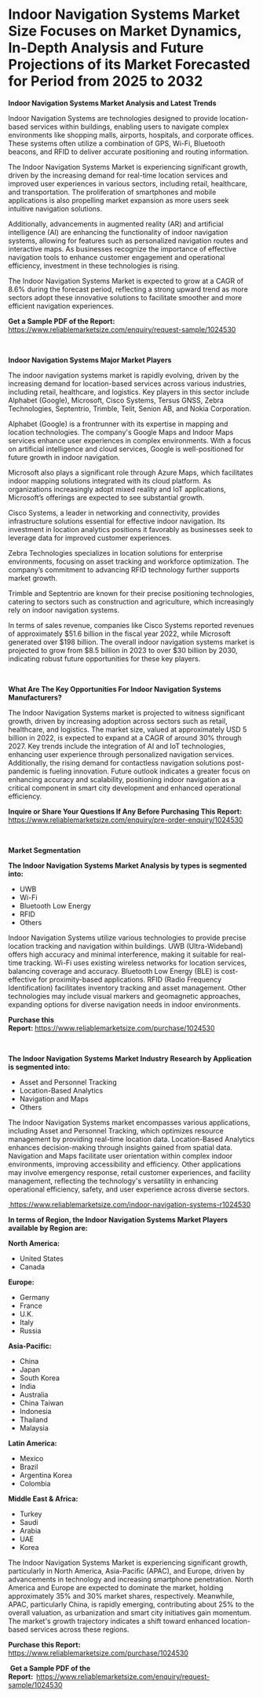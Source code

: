 <p><h1>Indoor Navigation Systems Market Size Focuses on Market Dynamics, In-Depth Analysis and Future Projections of its Market Forecasted for Period from 2025 to 2032</h1></p><p><strong>Indoor Navigation Systems Market Analysis and Latest Trends</strong></p>
<p><p>Indoor Navigation Systems are technologies designed to provide location-based services within buildings, enabling users to navigate complex environments like shopping malls, airports, hospitals, and corporate offices. These systems often utilize a combination of GPS, Wi-Fi, Bluetooth beacons, and RFID to deliver accurate positioning and routing information.</p><p>The Indoor Navigation Systems Market is experiencing significant growth, driven by the increasing demand for real-time location services and improved user experiences in various sectors, including retail, healthcare, and transportation. The proliferation of smartphones and mobile applications is also propelling market expansion as more users seek intuitive navigation solutions.</p><p>Additionally, advancements in augmented reality (AR) and artificial intelligence (AI) are enhancing the functionality of indoor navigation systems, allowing for features such as personalized navigation routes and interactive maps. As businesses recognize the importance of effective navigation tools to enhance customer engagement and operational efficiency, investment in these technologies is rising.</p><p>The Indoor Navigation Systems Market is expected to grow at a CAGR of 8.6% during the forecast period, reflecting a strong upward trend as more sectors adopt these innovative solutions to facilitate smoother and more efficient navigation experiences.</p></p>
<p><strong>Get a Sample PDF of the Report:&nbsp;</strong> <a href="https://www.reliablemarketsize.com/enquiry/request-sample/1024530?utm_campaign=2626&utm_medium=2&utm_source=Github&utm_content=ia&utm_term=17042025&utm_id=indoor-navigation-systems">https://www.reliablemarketsize.com/enquiry/request-sample/1024530</a></p>
<p>&nbsp;</p>
<p><strong>Indoor Navigation Systems Major Market Players</strong></p>
<p><p>The indoor navigation systems market is rapidly evolving, driven by the increasing demand for location-based services across various industries, including retail, healthcare, and logistics. Key players in this sector include Alphabet (Google), Microsoft, Cisco Systems, Tersus GNSS, Zebra Technologies, Septentrio, Trimble, Telit, Senion AB, and Nokia Corporation.</p><p>Alphabet (Google) is a frontrunner with its expertise in mapping and location technologies. The company's Google Maps and Indoor Maps services enhance user experiences in complex environments. With a focus on artificial intelligence and cloud services, Google is well-positioned for future growth in indoor navigation.</p><p>Microsoft also plays a significant role through Azure Maps, which facilitates indoor mapping solutions integrated with its cloud platform. As organizations increasingly adopt mixed reality and IoT applications, Microsoft’s offerings are expected to see substantial growth.</p><p>Cisco Systems, a leader in networking and connectivity, provides infrastructure solutions essential for effective indoor navigation. Its investment in location analytics positions it favorably as businesses seek to leverage data for improved customer experiences.</p><p>Zebra Technologies specializes in location solutions for enterprise environments, focusing on asset tracking and workforce optimization. The company’s commitment to advancing RFID technology further supports market growth.</p><p>Trimble and Septentrio are known for their precise positioning technologies, catering to sectors such as construction and agriculture, which increasingly rely on indoor navigation systems.</p><p>In terms of sales revenue, companies like Cisco Systems reported revenues of approximately $51.6 billion in the fiscal year 2022, while Microsoft generated over $198 billion. The overall indoor navigation systems market is projected to grow from $8.5 billion in 2023 to over $30 billion by 2030, indicating robust future opportunities for these key players.</p></p>
<p>&nbsp;</p>
<p><strong>What Are The Key Opportunities For Indoor Navigation Systems Manufacturers?</strong></p>
<p><p>The Indoor Navigation Systems market is projected to witness significant growth, driven by increasing adoption across sectors such as retail, healthcare, and logistics. The market size, valued at approximately USD 5 billion in 2022, is expected to expand at a CAGR of around 30% through 2027. Key trends include the integration of AI and IoT technologies, enhancing user experience through personalized navigation services. Additionally, the rising demand for contactless navigation solutions post-pandemic is fueling innovation. Future outlook indicates a greater focus on enhancing accuracy and scalability, positioning indoor navigation as a critical component in smart city development and enhanced operational efficiency.</p></p>
<p><strong>Inquire or Share Your Questions If Any Before Purchasing This Report:</strong> <a href="https://www.reliablemarketsize.com/enquiry/pre-order-enquiry/1024530?utm_campaign=2626&utm_medium=2&utm_source=Github&utm_content=ia&utm_term=17042025&utm_id=indoor-navigation-systems">https://www.reliablemarketsize.com/enquiry/pre-order-enquiry/1024530</a></p>
<p>&nbsp;</p>
<p><strong>Market Segmentation</strong></p>
<p><strong>The Indoor Navigation Systems Market Analysis by types is segmented into:</strong></p>
<p><ul><li>UWB</li><li>Wi-Fi</li><li>Bluetooth Low Energy</li><li>RFID</li><li>Others</li></ul></p>
<p><p>Indoor Navigation Systems utilize various technologies to provide precise location tracking and navigation within buildings. UWB (Ultra-Wideband) offers high accuracy and minimal interference, making it suitable for real-time tracking. Wi-Fi uses existing wireless networks for location services, balancing coverage and accuracy. Bluetooth Low Energy (BLE) is cost-effective for proximity-based applications. RFID (Radio Frequency Identification) facilitates inventory tracking and asset management. Other technologies may include visual markers and geomagnetic approaches, expanding options for diverse navigation needs in indoor environments.</p></p>
<p><strong>Purchase this Report:&nbsp;</strong><a href="https://www.reliablemarketsize.com/purchase/1024530?utm_campaign=2626&utm_medium=2&utm_source=Github&utm_content=ia&utm_term=17042025&utm_id=indoor-navigation-systems">https://www.reliablemarketsize.com/purchase/1024530</a></p>
<p>&nbsp;</p>
<p><strong>The Indoor Navigation Systems Market Industry Research by Application is segmented into:</strong></p>
<p><ul><li>Asset and Personnel Tracking</li><li>Location-Based Analytics</li><li>Navigation and Maps</li><li>Others</li></ul></p>
<p><p>The Indoor Navigation Systems market encompasses various applications, including Asset and Personnel Tracking, which optimizes resource management by providing real-time location data. Location-Based Analytics enhances decision-making through insights gained from spatial data. Navigation and Maps facilitate user orientation within complex indoor environments, improving accessibility and efficiency. Other applications may involve emergency response, retail customer experiences, and facility management, reflecting the technology's versatility in enhancing operational efficiency, safety, and user experience across diverse sectors.</p></p>
<p><a href="https://www.reliablemarketsize.com/indoor-navigation-systems-r1024530?utm_campaign=2626&utm_medium=2&utm_source=Github&utm_content=ia&utm_term=17042025&utm_id=indoor-navigation-systems">&nbsp;https://www.reliablemarketsize.com/indoor-navigation-systems-r1024530</a></p>
<p><strong>In terms of Region, the Indoor Navigation Systems Market Players available by Region are:</strong></p>
<p>
    <p> <strong> North America: </strong>
        <ul>
            <li>United States</li>
            <li>Canada</li>
        </ul>
        </p> 
    <p> <strong> Europe: </strong>
        <ul>
            <li>Germany</li>
            <li>France</li>
            <li>U.K.</li>
            <li>Italy</li>
            <li>Russia</li>
        </ul>
        </p> 
    <p> <strong> Asia-Pacific: </strong>
        <ul>
            <li>China</li>
            <li>Japan</li>
            <li>South Korea</li>
            <li>India</li>
            <li>Australia</li>
            <li>China Taiwan</li>
            <li>Indonesia</li>
            <li>Thailand</li>
            <li>Malaysia</li>
        </ul>
        </p> 
    <p> <strong> Latin America: </strong>
        <ul>
            <li>Mexico</li>
            <li>Brazil</li>
            <li>Argentina Korea</li>
            <li>Colombia</li>
        </ul>
        </p> 
    <p> <strong> Middle East & Africa: </strong>
        <ul>
            <li>Turkey</li>
            <li>Saudi</li>
            <li>Arabia</li>
            <li>UAE</li>
            <li>Korea</li>
        </ul>
    </p>
    </p>
<p><p>The Indoor Navigation Systems Market is experiencing significant growth, particularly in North America, Asia-Pacific (APAC), and Europe, driven by advancements in technology and increasing smartphone penetration. North America and Europe are expected to dominate the market, holding approximately 35% and 30% market shares, respectively. Meanwhile, APAC, particularly China, is rapidly emerging, contributing about 25% to the overall valuation, as urbanization and smart city initiatives gain momentum. The market's growth trajectory indicates a shift toward enhanced location-based services across these regions.</p></p>
<p><strong>Purchase this Report: </strong><a href="https://www.reliablemarketsize.com/purchase/1024530?utm_campaign=2626&utm_medium=2&utm_source=Github&utm_content=ia&utm_term=17042025&utm_id=indoor-navigation-systems">https://www.reliablemarketsize.com/purchase/1024530</a></p>
<p>&nbsp;<strong>Get a Sample PDF of the Report:&nbsp;&nbsp;</strong><a href="https://www.reliablemarketsize.com/enquiry/request-sample/1024530?utm_campaign=2626&utm_medium=2&utm_source=Github&utm_content=ia&utm_term=17042025&utm_id=indoor-navigation-systems">https://www.reliablemarketsize.com/enquiry/request-sample/1024530</a></p>
<p><strong></strong></p>
<p><p></p><p></p><p></p></p>